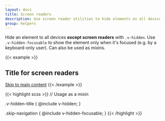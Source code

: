 ```yaml
---
layout: docs
title: Screen readers
description: Use screen reader utilities to hide elements on all devices except screen readers.
group: helpers
---
```


Hide an element to all devices **except screen readers** with `.v-hidden`. Use `.v-hidden-focusable` to show the element only when it's focused (e.g. by a keyboard-only user). Can also be used as mixins.

{{< example >}}
<h2 class="v-hidden">Title for screen readers</h2>
<a class="v-hidden-focusable" href="#content">Skip to main content</a>
{{< /example >}}

{{< highlight scss >}}
// Usage as a mixin

.v-hidden-title {
  @include v-hidden;
}

.skip-navigation {
  @include v-hidden-focusable;
}
{{< /highlight >}}
